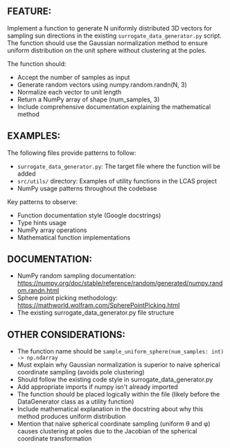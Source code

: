 ## FEATURE:

Implement a function to generate N uniformly distributed 3D vectors for sampling sun directions in the existing `surrogate_data_generator.py` script. The function should use the Gaussian normalization method to ensure uniform distribution on the unit sphere without clustering at the poles.

The function should:
- Accept the number of samples as input
- Generate random vectors using numpy.random.randn(N, 3)
- Normalize each vector to unit length
- Return a NumPy array of shape (num_samples, 3)
- Include comprehensive documentation explaining the mathematical method

## EXAMPLES:

The following files provide patterns to follow:
- `surrogate_data_generator.py`: The target file where the function will be added
- `src/utils/` directory: Examples of utility functions in the LCAS project
- NumPy usage patterns throughout the codebase

Key patterns to observe:
- Function documentation style (Google docstrings)
- Type hints usage
- NumPy array operations
- Mathematical function implementations

## DOCUMENTATION:

- NumPy random sampling documentation: https://numpy.org/doc/stable/reference/random/generated/numpy.random.randn.html
- Sphere point picking methodology: https://mathworld.wolfram.com/SpherePointPicking.html
- The existing surrogate_data_generator.py file structure

## OTHER CONSIDERATIONS:

- The function name should be `sample_uniform_sphere(num_samples: int) -> np.ndarray`
- Must explain why Gaussian normalization is superior to naive spherical coordinate sampling (avoids pole clustering)
- Should follow the existing code style in surrogate_data_generator.py
- Add appropriate imports if numpy isn't already imported
- The function should be placed logically within the file (likely before the DataGenerator class as a utility function)
- Include mathematical explanation in the docstring about why this method produces uniform distribution
- Mention that naive spherical coordinate sampling (uniform θ and φ) causes clustering at poles due to the Jacobian of the spherical coordinate transformation